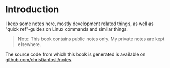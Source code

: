 # Introduction

I keep some notes here,
mostly development related things, as well as "quick ref"-guides on Linux commands and similar things.

> Note: This book contains public notes only. My private notes are kept elsewhere.

The source code from which this book is generated is available on [github.com/christianfosli/notes](https://github.com/christianfosli/notes).



